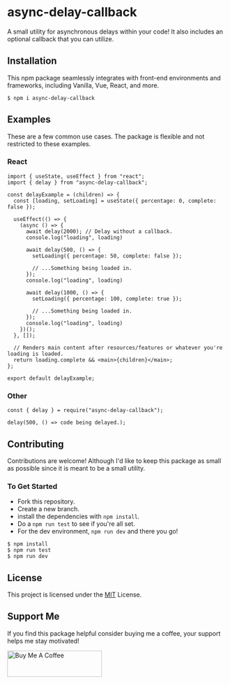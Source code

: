 # async-delay-callback 

A small utility for asynchronous delays within your code! It also includes an optional callback that you can utilize.

## Installation
This npm package seamlessly integrates with front-end environments and frameworks, including Vanilla, Vue, React, and more.

```
$ npm i async-delay-callback
```

## Examples
These are a few common use cases. The package is flexible and not restricted to these examples. <br />

### React
```
import { useState, useEffect } from "react";
import { delay } from "async-delay-callback";

const delayExample = (children) => {
  const [loading, setLoading] = useState({ percentage: 0, complete: false });

  useEffect(() => {
    (async () => {
      await delay(2000); // Delay without a callback.
      console.log("loading", loading)
      
      await delay(500, () => {
        setLoading({ percentage: 50, complete: false });

        // ...Something being loaded in.
      });
      console.log("loading", loading)

      await delay(1000, () => {
        setLoading({ percentage: 100, complete: true });

        // ...Something being loaded in.
      });
      console.log("loading", loading)
    })();
  }, []);

  // Renders main content after resources/features or whatever you're loading is loaded.
  return loading.complete && <main>{children}</main>;
};

export default delayExample;
```

### Other
```
const { delay } = require("async-delay-callback");

delay(500, () => code being delayed.);
```

## Contributing
Contributions are welcome! Although I'd like to keep this package as small as possible since it is meant to be a small utility.

### To Get Started
- Fork this repository.
- Create a new branch.
- install the dependencies with `npm install`.
- Do a `npm run test` to see if you're all set.
- For the dev environment, `npm run dev` and there you go!

```
$ npm install
$ npm run test
$ npm run dev
```

## License
This project is licensed under the [MIT](https://github.com/dBish6/detect-if-mobile/blob/master/LICENSE) License.

## Support Me
If you find this package helpful consider buying me a coffee, your support helps me stay motivated!

<a href="https://www.buymeacoffee.com/dBish" target="_blank"><img src="https://cdn.buymeacoffee.com/buttons/v2/default-yellow.png" alt="Buy Me A Coffee" style="height: 60px !important;width: 217px !important;" ></a>
